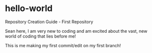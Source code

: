 # hello-world
Repository Creation Guide - First Repository

Sean here, I am very new to coding and am excited about the vast, new world of coding that lies before me! 

This is me making my first commit/edit on my first branch!
